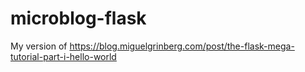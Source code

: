 # microblog-flask
My version of https://blog.miguelgrinberg.com/post/the-flask-mega-tutorial-part-i-hello-world
